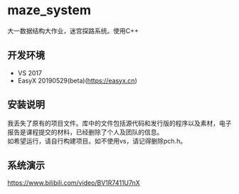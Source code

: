 # maze_system
大一数据结构大作业，迷宫探路系统。使用C++
## 开发环境
* VS 2017
* EasyX 20190529(beta)(https://easyx.cn)
## 安装说明
我丢失了原有的项目文件。库中的文件包括源代码和发行版的程序以及素材，电子报告是课程提交的材料，已经删除了个人及团队的信息。   
如希望运行，请自行构建项目。如不使用vs，请记得删除pch.h。
## 系统演示
https://www.bilibili.com/video/BV1R7411U7nX
